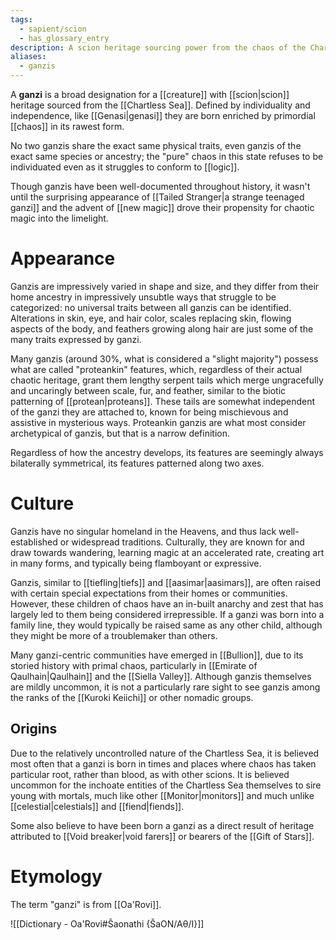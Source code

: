 ```yaml
---
tags:
  - sapient/scion
  - has_glossary_entry
description: A scion heritage sourcing power from the chaos of the Chartless Sea.
aliases:
  - ganzis
---
```


A **ganzi** is a broad designation for a [[creature]] with [[scion|scion]] heritage sourced from the [[Chartless Sea]]. Defined by individuality and independence, like [[Genasi|genasi]] they are born enriched by primordial [[chaos]] in its rawest form.

No two ganzis share the exact same physical traits, even ganzis of the exact same species or ancestry; the "pure" chaos in this state refuses to be individuated even as it struggles to conform to [[logic]].

Though ganzis have been well-documented throughout history, it wasn't until the surprising appearance of [[Tailed Stranger|a strange teenaged ganzi]] and the advent of [[new magic]] drove their propensity for chaotic magic into the limelight.

# Appearance
Ganzis are impressively varied in shape and size, and they differ from their home ancestry in impressively unsubtle ways that struggle to be categorized: no universal traits between all ganzis can be identified. Alterations in skin, eye, and hair color, scales replacing skin, flowing aspects of the body, and feathers growing along hair are just some of the many traits expressed by ganzi. 

Many ganzis (around 30%, what is considered a "slight majority") possess what are called "proteankin" features, which, regardless of their actual chaotic heritage, grant them lengthy serpent tails which merge ungracefully and uncaringly between scale, fur, and feather, similar to the biotic patterning of [[protean|proteans]]. These tails are somewhat independent of the ganzi they are attached to, known for being mischievous and assistive in mysterious ways. Proteankin ganzis are what most consider archetypical of ganzis, but that is a narrow definition.

Regardless of how the ancestry develops, its features are seemingly always bilaterally symmetrical, its features patterned along two axes.

# Culture
Ganzis have no singular homeland in the Heavens, and thus lack well-established or widespread traditions. Culturally, they are known for and draw towards wandering, learning magic at an accelerated rate, creating art in many forms, and typically being flamboyant or expressive. 

Ganzis, similar to [[tiefling|tiefs]] and [[aasimar|aasimars]], are often raised with certain special expectations from their homes or communities. However, these children of chaos have an in-built anarchy and zest that has largely led to them being considered irrepressible. If a ganzi was born into a family line, they would typically be raised same as any other child, although they might be more of a troublemaker than others.

Many ganzi-centric communities have emerged in [[Bullion]], due to its storied history with primal chaos, particularly in [[Emirate of Qaulhain|Qaulhain]] and the [[Siella Valley]]. Although ganzis themselves are mildly uncommon, it is not a particularly rare sight to see ganzis among the ranks of the [[Kuroki Keiichi]] or other nomadic groups.

## Origins

Due to the relatively uncontrolled nature of the Chartless Sea, it is believed most often that a ganzi is born in times and places where chaos has taken particular root, rather than blood, as with other scions. It is believed uncommon for the inchoate entities of the Chartless Sea themselves to sire young with mortals, much like other [[Monitor|monitors]] and much unlike [[celestial|celestials]] and [[fiend|fiends]]. 

Some also believe to have been born a ganzi as a direct result of heritage attributed to [[Void breaker|void farers]] or bearers of the [[Gift of Stars]].


# Etymology
The term "ganzi" is from [[Oa'Rovi]].

![[Dictionary - Oa'Rovi#Šaonathi {ŠaON/Aθ/I}]]